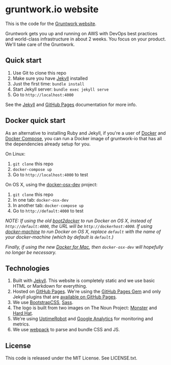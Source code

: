 # gruntwork.io website

This is the code for the [Gruntwork website](http://www.gruntwork.io).

Gruntwork gets you up and running on AWS with DevOps best practices and world-class infrastructure in about 2 weeks.
You focus on your product. We'll take care of the Gruntwork.

## Quick start

1. Use Git to clone this repo
2. Make sure you have [Jekyll](http://jekyllrb.com/docs/installation/) installed
3. Just the first time: `bundle install`
5. Start Jekyll server: `bundle exec jekyll serve`
6. Go to `http://localhost:4000`

See the [Jekyll](http://jekyllrb.com/) and [GitHub Pages](https://pages.github.com/) documentation for more info.

## Docker quick start

As an alternative to installing Ruby and Jekyll, if you're a user of [Docker](https://www.docker.com/) and [Docker
Compose](https://docs.docker.com/compose/), you can run a Docker image of gruntwork-io that has all the dependencies
already setup for you.

On Linux:

1. `git clone` this repo
2. `docker-compose up`
3. Go to `http://localhost:4000` to test

On OS X, using the [docker-osx-dev](https://github.com/brikis98/docker-osx-dev) project:

1. `git clone` this repo
2. In one tab: `docker-osx-dev`
3. In another tab: `docker-compose up`
4. Go to `http://default:4000` to test

*NOTE: If using the old [boot2docker](http://boot2docker.io/) to run Docker on OS X, instead of `http://default:4000`, the URL will be `http://dockerhost:4000`. If using [docker-machine](https://docs.docker.com/machine/) to run Docker on OS X, replace `default` with the name of your docker-machine (which by default is `default`.)*

*Finally, if using the new [Docker for Mac](https://blog.docker.com/2016/03/docker-for-mac-windows-beta/), then `docker-osx-dev` will hopefully no longer be necessary.*

## Technologies

1. Built with [Jekyll](http://jekyllrb.com/). This website is completely static and we use basic HTML or Markdown for
     everything.
2. Hosted on [GitHub Pages](https://pages.github.com/). We're using the [GitHub Pages
   Gem](https://help.github.com/articles/using-jekyll-with-pages/) and only Jekyll plugins that are [available on
   GitHub Pages](https://help.github.com/articles/repository-metadata-on-github-pages/).
3. We use [BootstrapCSS](http://www.getbootstrap.com/), [Sass](http://sass-lang.com/).
4. The logo is built from two images on The Noun Project: [Monster](https://thenounproject.com/term/monster/184225/)
   and [Hard Hat](https://thenounproject.com/term/hard-hat/410909/).
5. We're using [UptimeRobot](http://uptimerobot.com/) and [Google Analytics](http://www.google.com/analytics/) for
   monitoring and metrics.
6. We use [webpack](http://webpack.js.org) to parse and bundle CSS and JS.

## License

This code is released under the MIT License. See LICENSE.txt.
